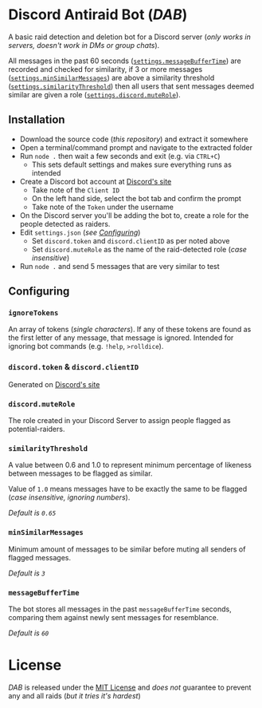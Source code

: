 # Discord Antiraid Bot (*DAB*)

A basic raid detection and deletion bot for a Discord server
(*only works in servers, doesn't work in DMs or group chats*).

All messages in the past 60 seconds ([`settings.messageBufferTime`](#messageBufferTime)) are recorded and checked for similarity,
if 3 or more messages ([`settings.minSimilarMessages`](#minSimilarMessages)) are above a similarity threshold ([`settings.similarityThreshold`](#similarityThreshold)) then all users that sent messages deemed
similar are given a role ([`settings.discord.muteRole`](#discord.muteRole)).

## Installation
 
 - Download the source code (*this repository*) and extract it somewhere
 - Open a terminal/command prompt and navigate to the extracted folder
 - Run `node .` then wait a few seconds and exit (e.g. via `CTRL+C`)
	- This sets default settings and makes sure everything runs as intended
 - Create a Discord bot account at [Discord's site](https://discordapp.com/developers/applications/)
	- Take note of the `Client ID`
	- On the left hand side, select the bot tab and confirm the prompt
	- Take note of the `Token` under the username
 - On the Discord server you'll be adding the bot to,
 	create a role for the people detected as raiders.
 - Edit `settings.json` (*see [Configuring](#Configuring)*)
	- Set `discord.token` and `discord.clientID` as per noted above
	- Set `discord.muteRole` as the name of the raid-detected role (*case insensitive*)
 - Run `node .` and send 5 messages that are very similar to test

## Configuring
### `ignoreTokens`
An array of tokens (*single characters*).
If any of these tokens are found as the first letter of any message, that message is ignored.
Intended for ignoring bot commands (e.g. `!help`, `>rolldice`).

### `discord.token` & `discord.clientID`
Generated on [Discord's site](https://discordapp.com/developers/applications/)

### `discord.muteRole`
The role created in your Discord Server to assign people flagged as potential-raiders.

### `similarityThreshold`
A value between 0.6 and 1.0 to represent minimum percentage of likeness
between messages to be flagged as similar.

Value of `1.0` means messages have to be exactly the same to be flagged
(*case insensitive, ignoring numbers*).

*Default is `0.65`*

### `minSimilarMessages`
Minimum amount of messages to be similar before muting all senders of
flagged messages.

*Default is `3`*

### `messageBufferTime`
The bot stores all messages in the past `messageBufferTime` seconds,
comparing them against newly sent messages for resemblance.

*Default is `60`*

# License
*DAB* is released under the [MIT License](./LICENSE.md) and
*does not* guarantee to prevent any and all raids (*but it tries it's hardest*)